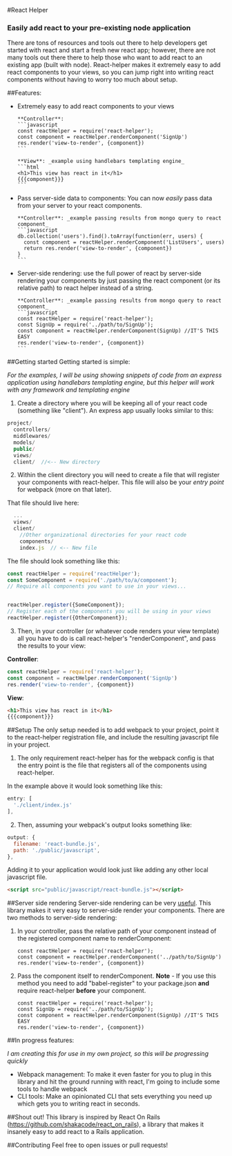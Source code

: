 #React Helper
### Easily add react to your pre-existing node application
There are tons of resources and tools out there to help developers get started with react and start a fresh new react app; however, there
are not many tools out there there to help those who want to add react to an existing app (built with node).  React-helper makes it extremely easy to
add react components to your views, so you can jump right into writing react components without having to worry too much about setup.

##Features:
* Extremely easy to add react components to your views

      **Controller**:
      ```javascript
      const reactHelper = require('react-helper');
      const component = reactHelper.renderComponent('SignUp')
      res.render('view-to-render', {component})
      ```

      **View**: _example using handlebars templating engine_
      ```html
      <h1>This view has react in it</h1>
      {{{component}}}
      ```
* Pass server-side data to components: You can now _easily_ pass data from your server to your react components.

      **Controller**: _example passing results from mongo query to react component_
      ```javascript
      db.collection('users').find().toArray(function(err, users) {
        const component = reactHelper.renderComponent('ListUsers', users)
        return res.render('view-to-render', {component})
      }
      ```
      
* Server-side rendering: use the full power of react by server-side rendering your components by just passing the react component (or its relative path) to react helper instead of a string.

      **Controller**: _example passing results from mongo query to react component_
      ```javascript
      const reactHelper = require('react-helper');
      const SignUp = require('../path/to/SignUp');
      const component = reactHelper.renderComponent(SignUp) //IT'S THIS EASY
      res.render('view-to-render', {component})      
      ```

##Getting started
   Getting started is simple: 

   _For the examples, I will be using showing snippets of code from an express application using handlebars templating engine, but this helper will work with any framework and templating engine_

   1. Create a directory where you will be keeping all of your react code (something like "client").  An express app usually looks similar to this:
   ```javascript
   project/
     controllers/
     middlewares/
     models/
     public/
     views/
     client/  //<-- New directory  
   ```

   2. Within the client directory you will need to create a file that will register your components with react-helper.  This file will also be your _entry point_ for webpack (more on that later).


   That file should live here:
   ```javascript
     ...
     views/
     client/
       //Other organizational directories for your react code
       components/
       index.js  // <-- New file
   ```
   The file should look something like this:
   ```javascript
   const reactHelper = require('reactHelper');
   const SomeComponent = require('./path/to/a/component');
   // Require all components you want to use in your views...


   reactHelper.register({SomeComponent});
   // Register each of the components you will be using in your views
   reactHelper.register({OtherComponent});
   ```
   3. Then, in your controller (or whatever code renders your view template) all you have to do is call react-helper's "renderComponent", and pass the results to your view:
   
   **Controller**:
   ```javascript
   const reactHelper = require('react-helper');
   const component = reactHelper.renderComponent('SignUp')
   res.render('view-to-render', {component})
   ```

   **View**:
   ```html
   <h1>This view has react in it</h1>
   {{{component}}}
   ```

##Setup
   The only setup needed is to add webpack to your project, point it to the react-helper registration file, and include the resulting javascript file in your project.

   1. The only requirement react-helper has for the webpack config is that the entry point is the file that registers all of the components using react-helper.

   In the example above it would look something like this:
   ```javascript
   entry: [
     './client/index.js'
   ],
   ```

   2. Then, assuming your webpack's output looks something like: 

   ```javascript
   output: {
     filename: 'react-bundle.js',
     path: './public/javascript',
   },
   ```

   Adding it to your application would look just like adding any other local javascript file.

   ```html
   <script src="public/javascript/react-bundle.js"></script>
   ```

##Server side rendering
   Server-side rendering can be very [useful](https://www.smashingmagazine.com/2016/03/server-side-rendering-react-node-express/).  This library makes it very easy to server-side render your components.  There are two methods to server-side rendering:
 
1. In your controller, pass the relative path of your component instead of the registered component name to renderComponent:
   ```
   const reactHelper = require('react-helper');   
   const component = reactHelper.renderComponent('../path/to/SignUp')
   res.render('view-to-render', {component})
   ```
   
2. Pass the component itself to renderComponent.  **Note** - If you use this method you need to add "babel-register" to your package.json **and** require react-helper **before** your component.
   ```
   const reactHelper = require('react-helper');
   const SignUp = require('../path/to/SignUp');
   const component = reactHelper.renderComponent(SignUp) //IT'S THIS EASY
   res.render('view-to-render', {component})
   ```
   
##In progress features:

_I am creating this for use in my own project, so this will be progressing quickly_ 
* Webpack management:  To make it even faster for you to plug in this library and hit the ground running with react, I'm going to include some tools to handle webpack
* CLI tools: Make an opinionated CLI that sets everything you need up which gets you to writing react in seconds.

##Shout out!
This library is inspired by React On Rails (https://github.com/shakacode/react_on_rails), a library that makes it insanely easy to add react to a Rails application. 

##Contributing
Feel free to open issues or pull requests!

